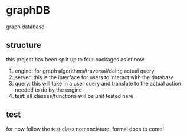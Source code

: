# graphDB
graph database

## structure
this project has been split up to four packages as of now. 
1. engine: for graph algorithms/traversal/doing actual query
2. server: this is the interface for users to interact with the database
3. query: this will take in a user query and translate to the actual action needed to do by the engine
4. test: all classes/functions will be unit tested here

## test
for now follow the test class nomenclature. formal docs to come!

